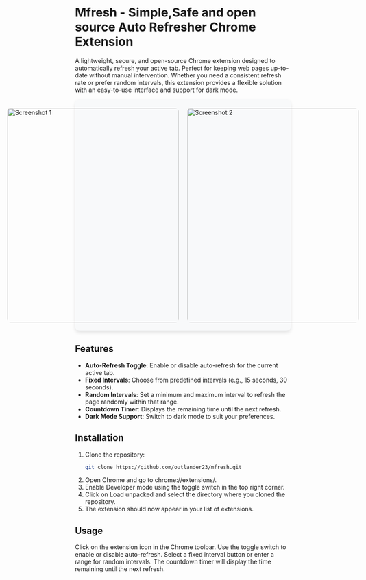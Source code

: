 # Mfresh - Simple,Safe and open source Auto Refresher Chrome Extension

A lightweight, secure, and open-source Chrome extension designed to automatically refresh your active tab. Perfect for keeping web pages up-to-date without manual intervention. Whether you need a consistent refresh rate or prefer random intervals, this extension provides a flexible solution with an easy-to-use interface and support for dark mode.
<br>
<div style="display: flex; justify-content: center; align-items: center; gap: 20px; padding: 20px; background-color: #f8f9fa; border-radius: 10px; box-shadow: 0 4px 8px rgba(0, 0, 0, 0.1);">

<img src="https://github.com/user-attachments/assets/2a5fc34f-25c6-4858-8aed-88b54d261367" alt="Screenshot 1" style="width: 400px; height: 500px; object-fit: cover; border-radius: 8px; transition: transform 0.3s ease, box-shadow 0.3s ease;" />

<img src="https://github.com/user-attachments/assets/24797a54-9cd1-4b05-9a24-567b35f26bae" alt="Screenshot 2" style="width: 400px; height: 500px; object-fit: cover; border-radius: 8px; transition: transform 0.3s ease, box-shadow 0.3s ease;" />

</div>


## Features

- **Auto-Refresh Toggle**: Enable or disable auto-refresh for the current active tab.
- **Fixed Intervals**: Choose from predefined intervals (e.g., 15 seconds, 30 seconds).
- **Random Intervals**: Set a minimum and maximum interval to refresh the page randomly within that range.
- **Countdown Timer**: Displays the remaining time until the next refresh.
- **Dark Mode Support**: Switch to dark mode to suit your preferences.

## Installation

1. Clone the repository:
   ```bash
   git clone https://github.com/outlander23/mfresh.git 
2. Open Chrome and go to chrome://extensions/.
3. Enable Developer mode using the toggle switch in the top right corner.
4. Click on Load unpacked and select the directory where you cloned the repository.
5. The extension should now appear in your list of extensions.


## Usage
Click on the extension icon in the Chrome toolbar.
Use the toggle switch to enable or disable auto-refresh.
Select a fixed interval button or enter a range for random intervals.
The countdown timer will display the time remaining until the next refresh.
